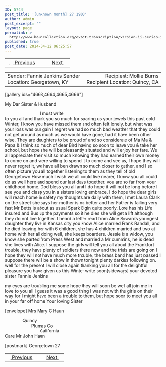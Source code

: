 ```yaml
---
ID: 5744
post_title: '[unknown month] 27 1900'
author: admin
post_excerpt: ""
layout: page
permalink: >
  http://www.hauncollection.org/exact-transcription/version-ii-series-iv/unknown-month-27-1900/
published: true
post_date: 2014-04-12 06:25:57
---
```

<table style="width: 100%;" align="center">
<tbody>
<tr>
<td width="50%"> <a href="http://www.hauncollection.org/version-2/version-ii-series-iv/january-28-1899/">
<img src="https://lh3.googleusercontent.com/-EFJpxxNiPNw/VqgtWBCZrMI/AAAAAAAAAFU/WfY4lPFWWkg/s800-Ic42/Soeb-Plain-Arrows-8-10px.png" alt="" width="10" height="10"/> Previous</a></td>
<td style="text-align: right;"><a href="http://www.hauncollection.org/version-2/version-ii-series-iv/5747-2/">Next <img src="https://lh3.googleusercontent.com/-67k0cYlpXHw/VqgtWKz1MXI/AAAAAAAAAFU/k9PW_Piyurk/s800-Ic42/Soeb-Plain-Arrows-5-10px.png" alt="" width="10" height="10"/></a></td>
</tr>
</tbody>
</table>
<table style="width: 100%;" align="center">
<tbody>
<tr>
<td width="50%">Sender: Fannie Jenkins
Sender Location: Georgetown, KY</td>
<td style="text-align: right;">Recipient: Mollie Burns
Recipient Location: Quincy, CA</td>
</tr>
</tbody>
</table>
[gallery ids="4663,4664,4665,4666"]

My Dar Sister &amp; Husband
<div style="text-indent: 8em;">I must write</div>
to you all and thank you so much
for sparing us your jewels this past
cold Winter, I know you have missed
them and often felt lonely. but what
was your loss was our gain I regret
we had so much bad weather that
they could not get around as much
as we would have gone, had it have
been other wise. They are daughters to be
proud of and so considerate of
Ma Ma &amp; Papa &amp; I think so much of
dear Bird having so soon to leave
you &amp; take her school, but hope she
will be pleasantly situated and will
enjoy her fare. We all appreciate their
visit so much knowing they had
earned their own money to come
on and were willing to spend it to
come and see us, I hope they will
never regret it, we have all ben drawn
so much closer to gether, and I so
often picture you all together listening
to them as they tell of old Georgetown
How much I wish we all could
live nearer, I know you all could
do as well here and spend our last days
together, you are so far from your childhood
home. God bless you all and I do hope
it will not be long before I see you and
clasp you in a sisters loving embrace.
I do hope the dear girls will reach
home in safety my thoughts are daily with
them, I met Laura Clark on the street
she says her mother is no better and
her Father is failing very fast Mr Betts
is about as usual Spark Elgin quite poorly.
Lore has his Life insured and Bus up the
payments so if he dies she will get a lift
although they do not live together. I heard
a letter read from Alice Sowards youngest
daughter they live in Kansas city you know
Alice married Frank Randall, and he
died leaving her with 6 children, she has 4
children married and two at home with
her all doing well, she keeps boarders. Jessie is
a widow, you know she parted from Press West
and married a Mr cummins, he is dead she
lives with Alice. I suppose the girls will tell
you all about the Frankfort trouble, they have
plenty of soldiers there now and the trials
are going on I hope they will not have much
more trouble, the brass band has just passed
I suppose there will be a show in thown
tonight plenty darkies following on.
well for the present I will close again thanking
you all for the delightful pleasure you have
given us this Winter write soon[sideways]
your devoted sister Fannie Jenkins

my eyes are troubling me some
hope they will soon be well
all join me in love to you all
I guess it was a good thing I was not
with the girls on their way for
I might have been a trouble to
them, but hope soon to meet you all
in your far off home
Your loving Sister

[envelope]
Mrs Mary C Haun
<div style="text-indent: 4em;">Quincy</div>
<div style="text-indent: 6em;">Plumas Co</div>
<div style="text-indent: 8em;">California</div>
Care Mr John Haun

[postmark]
Georgetown
27

<table style="width: 100%;" align="center">
<tbody>
<tr>
<td width="50%"> <a href="http://www.hauncollection.org/version-2/version-ii-series-iv/january-28-1899/">
<img src="https://lh3.googleusercontent.com/-EFJpxxNiPNw/VqgtWBCZrMI/AAAAAAAAAFU/WfY4lPFWWkg/s800-Ic42/Soeb-Plain-Arrows-8-10px.png" alt="" width="10" height="10"/> Previous</a></td>
<td style="text-align: right;"><a href="http://www.hauncollection.org/version-2/version-ii-series-iv/5747-2/">Next <img src="https://lh3.googleusercontent.com/-67k0cYlpXHw/VqgtWKz1MXI/AAAAAAAAAFU/k9PW_Piyurk/s800-Ic42/Soeb-Plain-Arrows-5-10px.png" alt="" width="10" height="10"/></a></td>
</tr>
</tbody>
</table>
